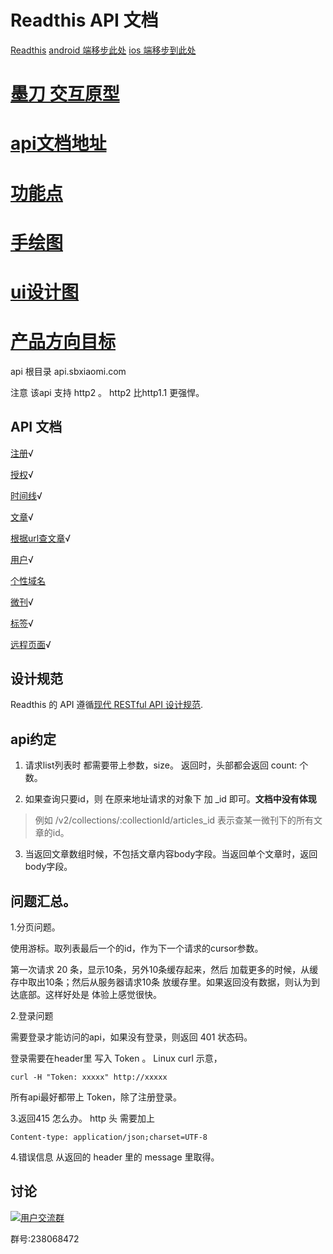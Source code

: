 # Readthis API 文档

 [Readthis](http://100000p.com) 
 [android 端移步此处](https://github.com/zhangshanhai/100000p-android) 
 [ios 端移步到此处](https://github.com/zhangshanhai/100000p-ios)

# [墨刀 交互原型](https://pro.modao.cc/app/LBLKgOOullAvgb5V9e8N1hGmWZ4DHHd)

# [api文档地址](https://github.com/zhangshanhai/readthis-api)

# [功能点](https://github.com/zhangshanhai/readthis-web/blob/master/README.md)

# [手绘图](https://github.com/zhangshanhai/readthis-web/blob/master/img/index.md)

# [ui设计图](https://github.com/zhangshanhai/readthis-web/blob/master/100000p)

# [产品方向目标](https://github.com/zhangshanhai/readthis-api/blob/master/pm.md)


api 根目录 api.sbxiaomi.com

注意 该api 支持 http2 。 http2 比http1.1 更强悍。

## API 文档

[注册](https://github.com/zhangshanhai/readthis-api/blob/master/doc/register.md)√

[授权](https://github.com/zhangshanhai/readthis-api/blob/master/doc/authorization.md)√


[时间线](https://github.com/zhangshanhai/readthis-api/blob/master/doc/timelines.md)√

[文章](https://github.com/zhangshanhai/readthis-api/blob/master/doc/articles.md)√


[根据url查文章](https://github.com/zhangshanhai/readthis-api/blob/master/doc/bases.md)√


[用户](https://github.com/zhangshanhai/readthis-api/blob/master/doc/users.md)√


[个性域名](https://github.com/zhangshanhai/readthis-api/blob/master/doc/url-tokens.md)


[微刊](https://github.com/zhangshanhai/readthis-api/blob/master/doc/collections.md)√


[标签](https://github.com/zhangshanhai/readthis-api/blob/master/doc/tags.md)√


[远程页面](https://github.com/zhangshanhai/readthis-api/blob/master/doc/remote-pages.md)√

## 设计规范

Readthis 的 API 遵循[现代 RESTful API 设计规范](https://github.com/BlackGlory/modern-restful-api-design-specification).


## api约定

1. 请求list列表时 都需要带上参数，size。
返回时，头部都会返回 count: 个数。

2. 如果查询只要id，则 在原来地址请求的对象下 加 _id 即可。**文档中没有体现**

> 例如 /v2/collections/:collectionId/articles_id  表示查某一微刊下的所有文章的id。

3. 当返回文章数组时候，不包括文章内容body字段。当返回单个文章时，返回body字段。

## 问题汇总。

1.分页问题。

使用游标。取列表最后一个的id，作为下一个请求的cursor参数。

第一次请求 20 条，显示10条，另外10条缓存起来，然后 加载更多的时候，从缓存中取出10条；然后从服务器请求10条 放缓存里。如果返回没有数据，则认为到达底部。这样好处是 体验上感觉很快。

2.登录问题

需要登录才能访问的api，如果没有登录，则返回 401 状态码。

登录需要在header里 写入 Token 。
Linux curl 示意，

```
curl -H "Token: xxxxx" http://xxxxx
```

所有api最好都带上 Token，除了注册登录。

3.返回415 怎么办。 http 头 需要加上

```
Content-type: application/json;charset=UTF-8
```
 
4.错误信息 从返回的 header 里的 message 里取得。



## 讨论

[![](http://pub.idqqimg.com/wpa/images/group.png "用户交流群")](http://shang.qq.com/wpa/qunwpa?idkey=bc60b852e963704404153f225800257ab64dc5727cab6e777166f7d76046ba7a)

群号:238068472

